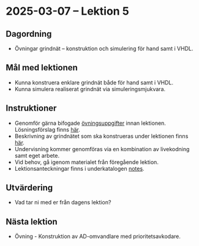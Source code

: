 # 2025-03-07 – Lektion 5

## Dagordning
* Övningar grindnät – konstruktion och simulering för hand samt i VHDL.

## Mål med lektionen
* Kunna konstruera enklare grindnät både för hand samt i VHDL.
* Kunna simulera realiserat grindnät via simuleringsmjukvara.

## Instruktioner
* Genomför gärna bifogade [övningsuppgifter](./Övningsuppgifter%202025-03-07.pdf) innan lektionen.
Lösningsförslag finns [här](./Lösningsförslag%20övningsuppgifter%202025-03-07.pdf).
* Beskrivning av grindnätet som ska konstrueras under lektionen finns [här](./exercise/README.md).
* Undervisning kommer genomföras via en kombination av livekodning samt eget arbete.
* Vid behov, gå igenom materialet från föregående lektion.
* Lektionsanteckningar finns i underkatalogen [notes](./notes/).

## Utvärdering
* Vad tar ni med er från dagens lektion?

## Nästa lektion
* Övning - Konstruktion av AD-omvandlare med prioritetsavkodare.